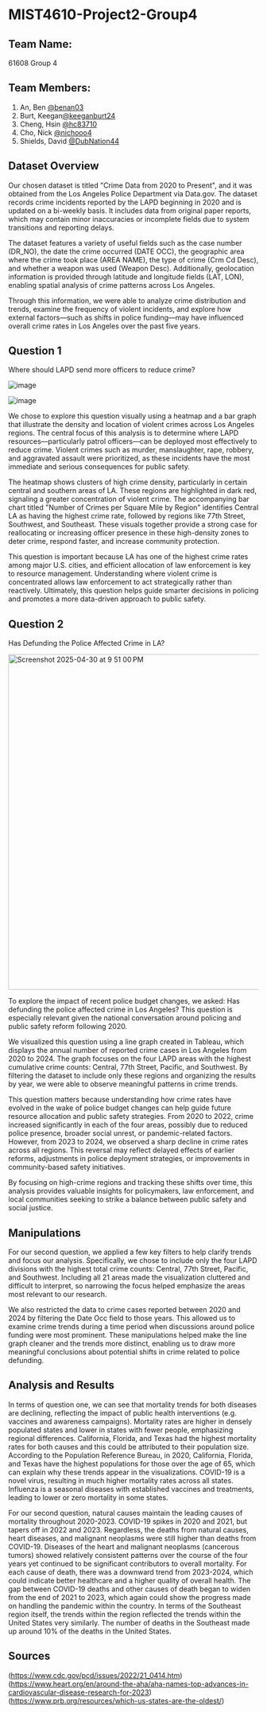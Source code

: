 # MIST4610-Project2-Group4

## Team Name: 
61608 Group 4

## Team Members:
1. An, Ben [@benan03](https://github.com/benan03)
2. Burt, Keegan[@keeganburt24](https://github.com/keeganburt24)
3. Cheng, Hsin [@hc83710](https://github.com/hc83710)
4. Cho, Nick [@nichooo4](https://github.com/nichooo4)
5. Shields, David [@DubNation44](https://github.com/DubNation44)

## Dataset Overview
Our chosen dataset is titled "Crime Data from 2020 to Present", and it was obtained from the Los Angeles Police Department via Data.gov. The dataset records crime incidents reported by the LAPD beginning in 2020 and is updated on a bi-weekly basis. It includes data from original paper reports, which may contain minor inaccuracies or incomplete fields due to system transitions and reporting delays.

The dataset features a variety of useful fields such as the case number (DR_NO), the date the crime occurred (DATE OCC), the geographic area where the crime took place (AREA NAME), the type of crime (Crm Cd Desc), and whether a weapon was used (Weapon Desc). Additionally, geolocation information is provided through latitude and longitude fields (LAT, LON), enabling spatial analysis of crime patterns across Los Angeles.

Through this information, we were able to analyze crime distribution and trends, examine the frequency of violent incidents, and explore how external factors—such as shifts in police funding—may have influenced overall crime rates in Los Angeles over the past five years.

## Question 1
Where should LAPD send more officers to reduce crime?

![image](https://github.com/user-attachments/assets/f698af42-4959-4e09-add2-3657cc9b3c6c)

![image](https://github.com/user-attachments/assets/3664b1c1-525c-4c03-b365-07ae19843162)


We chose to explore this question visually using a heatmap and a bar graph that illustrate the density and location of violent crimes across Los Angeles regions. The central focus of this analysis is to determine where LAPD resources—particularly patrol officers—can be deployed most effectively to reduce crime. Violent crimes such as murder, manslaughter, rape, robbery, and aggravated assault were prioritized, as these incidents have the most immediate and serious consequences for public safety.

The heatmap shows clusters of high crime density, particularly in certain central and southern areas of LA. These regions are highlighted in dark red, signaling a greater concentration of violent crime. The accompanying bar chart titled "Number of Crimes per Square Mile by Region" identifies Central LA as having the highest crime rate, followed by regions like 77th Street, Southwest, and Southeast. These visuals together provide a strong case for reallocating or increasing officer presence in these high-density zones to deter crime, respond faster, and increase community protection.

This question is important because LA has one of the highest crime rates among major U.S. cities, and efficient allocation of law enforcement is key to resource management. Understanding where violent crime is concentrated allows law enforcement to act strategically rather than reactively. Ultimately, this question helps guide smarter decisions in policing and promotes a more data-driven approach to public safety.



## Question 2
Has Defunding the Police Affected Crime in LA?

<img width="675" alt="Screenshot 2025-04-30 at 9 51 00 PM" src="https://github.com/user-attachments/assets/9f045c9c-a61d-4483-b637-28590d8961f1" />

To explore the impact of recent police budget changes, we asked: Has defunding the police affected crime in Los Angeles? This question is especially relevant given the national conversation around policing and public safety reform following 2020.

We visualized this question using a line graph created in Tableau, which displays the annual number of reported crime cases in Los Angeles from 2020 to 2024. The graph focuses on the four LAPD areas with the highest cumulative crime counts: Central, 77th Street, Pacific, and Southwest. By filtering the dataset to include only these regions and organizing the results by year, we were able to observe meaningful patterns in crime trends.

This question matters because understanding how crime rates have evolved in the wake of police budget changes can help guide future resource allocation and public safety strategies. From 2020 to 2022, crime increased significantly in each of the four areas, possibly due to reduced police presence, broader social unrest, or pandemic-related factors. However, from 2023 to 2024, we observed a sharp decline in crime rates across all regions. This reversal may reflect delayed effects of earlier reforms, adjustments in police deployment strategies, or improvements in community-based safety initiatives.

By focusing on high-crime regions and tracking these shifts over time, this analysis provides valuable insights for policymakers, law enforcement, and local communities seeking to strike a balance between public safety and social justice.

## Manipulations
For our second question, we applied a few key filters to help clarify trends and focus our analysis. Specifically, we chose to include only the four LAPD divisions with the highest total crime counts: Central, 77th Street, Pacific, and Southwest. Including all 21 areas made the visualization cluttered and difficult to interpret, so narrowing the focus helped emphasize the areas most relevant to our research.

We also restricted the data to crime cases reported between 2020 and 2024 by filtering the Date Occ field to those years. This allowed us to examine crime trends during a time period when discussions around police funding were most prominent. These manipulations helped make the line graph cleaner and the trends more distinct, enabling us to draw more meaningful conclusions about potential shifts in crime related to police defunding.

## Analysis and Results
In terms of question one, we can see that mortality trends for both diseases are declining, reflecting the impact of public health interventions (e.g. vaccines and awareness campaigns). Mortality rates are higher in densely populated states and lower in states with fewer people, emphasizing regional differences. California, Florida, and Texas had the highest mortality rates for both causes and this could be attributed to their population size. According to the Population Reference Bureau, in 2020, California, Florida, and Texas have the highest populations for those over the age of 65, which can explain why these trends appear in the visualizations. COVID-19 is a novel virus, resulting in much higher mortality rates across all states. Influenza is a seasonal diseases with established vaccines and treatments, leading to lower or zero mortality in some states.

For our second question, natural causes maintain the leading causes of mortality throughout 2020-2023. COVID-19 spikes in 2020 and 2021, but tapers off in 2022 and 2023. Regardless, the deaths from natural causes, heart diseases, and malignant neoplasms were still higher than deaths from COVID-19. Diseases of the heart and malignant neoplasms (cancerous tumors) showed relatively consistent patterns over the course of the four years yet continued to be significant contributors to overall mortality. For each cause of death, there was a downward trend from 2023-2024, which could indicate better healthcare and a higher quality of overall health. The gap between COVID-19 deaths and other causes of death began to widen from the end of 2021 to 2023, which again could show the progress made on handling the pandemic within the country. In terms of the Southeast region itself, the trends within the region reflected the trends within the United States very similarly. The number of deaths in the Southeast made up around 10% of the deaths in the United States. 

## Sources
(https://www.cdc.gov/pcd/issues/2022/21_0414.htm)
(https://www.heart.org/en/around-the-aha/aha-names-top-advances-in-cardiovascular-disease-research-for-2023)
(https://www.prb.org/resources/which-us-states-are-the-oldest/)
